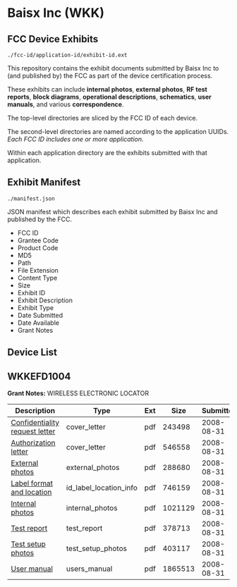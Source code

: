 # Baisx Inc (WKK)
## FCC Device Exhibits

```
./fcc-id/application-id/exhibit-id.ext
```

This repository contains the exhibit documents submitted by Baisx Inc to (and published by) the FCC as part of the device certification process.

These exhibits can include **internal photos**, **external photos**, **RF test reports**, **block diagrams**, **operational descriptions**, **schematics**, **user manuals**, and various **correspondence**.

The top-level directories are sliced by the FCC ID of each device.

The second-level directories are named according to the application UUIDs. *Each FCC ID includes one or more application.*

Within each application directory are the exhibits submitted with that application. 

## Exhibit Manifest

```
./manifest.json
```

JSON manifest which describes each exhibit submitted by Baisx Inc and published by the FCC.

- FCC ID
- Grantee Code
- Product Code
- MD5
- Path
- File Extension
- Content Type
- Size
- Exhibit ID
- Exhibit Description
- Exhibit Type
- Date Submitted
- Date Available
- Grant Notes

## Device List
## WKKEFD1004
**Grant Notes:** WIRELESS ELECTRONIC LOCATOR

| Description | Type | Ext | Size | Submitted | Available |
| ----------- | ---- | --- | ---- | --------- | --------- |
| [Confidentiality request letter](WKKEFD1004/1120550f5ea86a337b7f23bfc889c2dd/993175.pdf) | cover_letter | pdf | 243498 | 2008-08-31 | 2008-08-31 |
| [Authorization letter](WKKEFD1004/1120550f5ea86a337b7f23bfc889c2dd/993176.pdf) | cover_letter | pdf | 546558 | 2008-08-31 | 2008-08-31 |
| [External photos](WKKEFD1004/1120550f5ea86a337b7f23bfc889c2dd/993170.pdf) | external_photos | pdf | 288680 | 2008-08-31 | 2008-08-31 |
| [Label format and location](WKKEFD1004/1120550f5ea86a337b7f23bfc889c2dd/993177.pdf) | id_label_location_info | pdf | 746159 | 2008-08-31 | 2008-08-31 |
| [Internal photos](WKKEFD1004/1120550f5ea86a337b7f23bfc889c2dd/993171.pdf) | internal_photos | pdf | 1021129 | 2008-08-31 | 2008-08-31 |
| [Test report](WKKEFD1004/1120550f5ea86a337b7f23bfc889c2dd/993173.pdf) | test_report | pdf | 378713 | 2008-08-31 | 2008-08-31 |
| [Test setup photos](WKKEFD1004/1120550f5ea86a337b7f23bfc889c2dd/993172.pdf) | test_setup_photos | pdf | 403117 | 2008-08-31 | 2008-08-31 |
| [User manual](WKKEFD1004/1120550f5ea86a337b7f23bfc889c2dd/993180.pdf) | users_manual | pdf | 1865513 | 2008-08-31 | 2008-08-31 |
